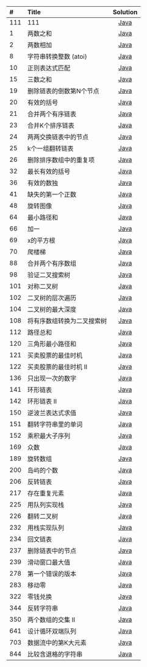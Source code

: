 | #  | Title | Solution |
| :----- | :--------  | :---------: |
| 111 | 111 | [Java](111) |
| 1 | 两数之和 | [Java](https://github.com/A11Might/SomePracticeCode/blob/master/leetCode/TwoSum.java) |
| 2 | 两数相加 | [Java](https://github.com/A11Might/SomePracticeCode/blob/master/leetCode/AddTwoNumbers.java) |
| 8 | 字符串转换整数 (atoi) | [Java]() |
| 10 | 正则表达式匹配 | [Java](https://github.com/A11Might/SomePracticeCode/blob/master/leetCode/RegularExpressionMatching.java) |
| 15 | 三数之和 | [Java](https://github.com/A11Might/SomePracticeCode/blob/master/leetCode/ThreeSum.java) |
| 19 | 删除链表的倒数第N个节点 | [Java](https://github.com/A11Might/SomePracticeCode/blob/master/leetCode/RemoveNthNodeFromEndOfList.java) |
| 20 | 有效的括号 | [Java](https://github.com/A11Might/SomePracticeCode/blob/master/leetCode/ValidParentheses.java) |
| 21 | 合并两个有序链表 | [Java](https://github.com/A11Might/SomePracticeCode/blob/master/leetCode/MergeTwoSortedLists.java) |
| 23 | 合并K个排序链表 | [Java](https://github.com/A11Might/SomePracticeCode/blob/master/leetCode/MergekSortedLists.java) |
| 24 | 两两交换链表中的节点 | [Java](https://github.com/A11Might/SomePracticeCode/blob/master/leetCode/SwapNodesInPairs.java) |
| 25 | k个一组翻转链表 | [Java](https://github.com/A11Might/SomePracticeCode/blob/master/leetCode/ReverseNodesInGroup.java) |
| 26 | 删除排序数组中的重复项 | [Java](https://github.com/A11Might/SomePracticeCode/blob/master/leetCode/RemoveDuplicatesFromSortedArray.java) |
| 32 | 最长有效的括号 | [Java](https://github.com/A11Might/SomePracticeCode/blob/master/leetCode/LongestValidParentheses.java) |
| 36 | 有效的数独 | [Java](https://github.com/A11Might/SomePracticeCode/blob/master/leetCode/ValidSudoku.jav) |
| 41 | 缺失的第一个正数 | [Java](https://github.com/A11Might/SomePracticeCode/blob/master/leetCode/FirstMissingPositive.java) |
| 48 | 旋转图像 | [Java](https://github.com/A11Might/SomePracticeCode/blob/master/leetCode/RotateImage.java) |
| 64 | 最小路径和 | [Java](https://github.com/A11Might/SomePracticeCode/blob/master/leetCode/MinimumPathSum.java) |
| 66 | 加一 | [Java](https://github.com/A11Might/SomePracticeCode/blob/master/leetCode/PlusOne.java) |
| 69 | x的平方根 | [Java](https://github.com/A11Might/SomePracticeCode/blob/master/leetCode/MySqurt.java) |
| 70 | 爬楼梯 | [Java](https://github.com/A11Might/SomePracticeCode/blob/master/leetCode/ClimbingStairs.java) |
| 88 | 合并两个有序数组 | [Java](https://github.com/A11Might/SomePracticeCode/blob/master/leetCode/MergeSortedArray.java) |
| 98 | 验证二叉搜索树 | [Java](https://github.com/A11Might/SomePracticeCode/blob/master/leetCode/ValidateBinarySearchTree.java) |
| 101 | 对称二叉树 | [Java](https://github.com/A11Might/SomePracticeCode/blob/master/leetCode/SymmetricTree.java) |
| 102 | 二叉树的层次遍历 | [Java](https://github.com/A11Might/SomePracticeCode/blob/master/leetCode/BinaryTreeLevelOrderTraversal.java) |
| 104 | 二叉树的最大深度 | [Java](https://github.com/A11Might/SomePracticeCode/blob/master/leetCode/MaximumDepthofBinaryTree.java) |
| 108 | 将有序数组转换为二叉搜索树 | [Java](https://github.com/A11Might/SomePracticeCode/blob/master/leetCode/ConvertSortedArrayToBinarySearchTree.java) |
| 112 | 路径总和 | [Java](https://github.com/A11Might/SomePracticeCode/blob/master/leetCode/PathSum.java) |
| 120 | 三角形最小路径和 | [Java](https://github.com/A11Might/SomePracticeCode/blob/master/leetCode/Triangle.java) |
| 121 | 买卖股票的最佳时机 | [Java](https://github.com/A11Might/SomePracticeCode/blob/master/leetCode/BestTimetoBuyandSellStock.java) |
| 122 | 买卖股票的最佳时机 II | [Java](https://github.com/A11Might/SomePracticeCode/blob/master/leetCode/BestTimeToBuyAndSellStock-ii.java) |
| 136 | 只出现一次的数字 | [Java](https://github.com/A11Might/SomePracticeCode/blob/master/leetCode/SingleNumber.java) |
| 141 | 环形链表 | [Java](https://github.com/A11Might/SomePracticeCode/blob/master/leetCode/LinkedListCycle.java) |
| 142 | 环形链表 II | [Java](https://github.com/A11Might/SomePracticeCode/blob/master/leetCode/LinkedListCycleII.java) |
| 150 | 逆波兰表达式求值 | [Java](https://github.com/A11Might/SomePracticeCode/blob/master/leetCode/EvaluateReversePolishNotatio.java) |
| 151 | 翻转字符串里的单词 | [Java](https://github.com/A11Might/SomePracticeCode/blob/master/leetCode/ReverseWordsinaString.java) |
| 152 | 乘积最大子序列 | [Java](https://github.com/A11Might/SomePracticeCode/blob/master/leetCode/MaximumProductSubarray.java) |
| 169 | 众数 | [Java](https://github.com/A11Might/SomePracticeCode/blob/master/leetCode/MajorityElement.java) |
| 189 | 旋转数组 | [Java](https://github.com/A11Might/SomePracticeCode/blob/master/leetCode/RotateArray.java) |
| 200 | 岛屿的个数 | [Java](https://github.com/A11Might/SomePracticeCode/blob/master/leetCode/NumberofIslands.java) |
| 206 | 反转链表 | [Java](https://github.com/A11Might/SomePracticeCode/blob/master/leetCode/ReverseLinkedList.java) |
| 217 | 存在重复元素 | [Java](https://github.com/A11Might/SomePracticeCode/blob/master/leetCode/ContainsDuplicate.java) |
| 225 | 用队列实现栈 | [Java](https://github.com/A11Might/SomePracticeCode/blob/master/leetCode/ImplementStackUsingQueues.java) |
| 226 | 翻转二叉树 | [Java](https://github.com/A11Might/SomePracticeCode/blob/master/leetCode/InvertBinaryTree.java) |
| 232 | 用栈实现队列 | [Java](https://github.com/A11Might/SomePracticeCode/blob/master/leetCode/ImplementQueueUsingStacks.java) |
| 234 | 回文链表 | [Java](https://github.com/A11Might/SomePracticeCode/blob/master/leetCode/PalindromeLinkedList.java) |
| 237 | 删除链表中的节点 | [Java](https://github.com/A11Might/SomePracticeCode/blob/master/leetCode/DeleteNodeInALinkedList.java) |
| 239 | 滑动窗口最大值 | [Java](https://github.com/A11Might/SomePracticeCode/blob/master/leetCode/MaxSlidingWindow.java) |
| 278 | 第一个错误的版本 | [Java](https://github.com/A11Might/SomePracticeCode/blob/master/leetCode/FirstBadVersion.java) |
| 283 | 移动零 | [Java](https://github.com/A11Might/SomePracticeCode/blob/master/leetCode/MoveZeroes.java) |
| 322 | 零钱兑换 | [Java](https://github.com/A11Might/SomePracticeCode/blob/master/leetCode/CionChange.java) |
| 344 | 反转字符串 | [Java](https://github.com/A11Might/SomePracticeCode/blob/master/leetCode/ReverseString.java) |
| 350 | 两个数组的交集 II | [Java](https://github.com/A11Might/SomePracticeCode/blob/master/leetCode/IntersectionOfTwoArraysII.java) |
| 641 | 设计循环双端队列 | [Java](https://github.com/A11Might/SomePracticeCode/blob/master/leetCode/DesignCircularDeque.java) |
| 703 | 数据流中的第K大元素 | [Java](https://github.com/A11Might/SomePracticeCode/blob/master/leetCode/KthLargestElementInAStream.java) |
| 844 | 比较含退格的字符串 | [Java](https://github.com/A11Might/SomePracticeCode/blob/master/leetCode/BackspaceStringCompare.java) |


